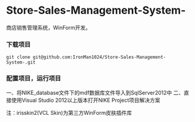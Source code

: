 # Store-Sales-Management-System-
商店销售管理系统，WinForm开发。

### 下载项目
```
git clone git@github.com:IronMan1024/Store-Sales-Management-System-.git
```

### 配置项目，运行项目
一、将NIKE_database文件下的mdf数据库文件导入到SqlServer2012中
二、直接使用Visual Studio 2012以上版本打开NIKE Project项目解决方案


注：irisskin2(VCL Skin)为第三方WinForm皮肤插件库
